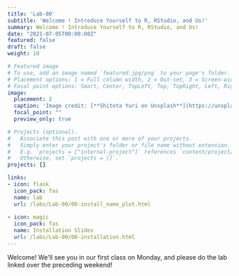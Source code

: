 ```yaml
---
title: 'Lab-00'
subtitle: 'Welcome ! Introduce Yourself to R, RStudio, and Us!'
summary: Welcome ! Introduce Yourself to R, RStudio, and Us!
date: "2021-07-05T00:00:00Z"
featured: false
draft: false
weight: 10

# Featured image
# To use, add an image named `featured.jpg/png` to your page's folder.
# Placement options: 1 = Full column width, 2 = Out-set, 3 = Screen-width
# Focal point options: Smart, Center, TopLeft, Top, TopRight, Left, Right, BottomLeft, Bottom, BottomRight
image:
  placement: 2
  caption: 'Image credit: [**Shitota Yuri on Unsplash**](https://unsplash.com/photos/p0hDztR46cw)'
  focal_point: ""
  preview_only: true

# Projects (optional).
#   Associate this post with one or more of your projects.
#   Simply enter your project's folder or file name without extension.
#   E.g. `projects = ["internal-project"]` references `content/project/deep-learning/index.md`.
#   Otherwise, set `projects = []`.
projects: []

links:
- icon: flask
  icon_pack: fas
  name: lab
  url: /labs/Lab-00/00-install_name_plot.html
  
- icon: magic
  icon_pack: fas
  name: Installation Slides
  url: /labs/Lab-00/00-installation.html
---
```


Welcome! We'll see you in our first class on Monday, and please do the lab linked over the preceding weekend!
